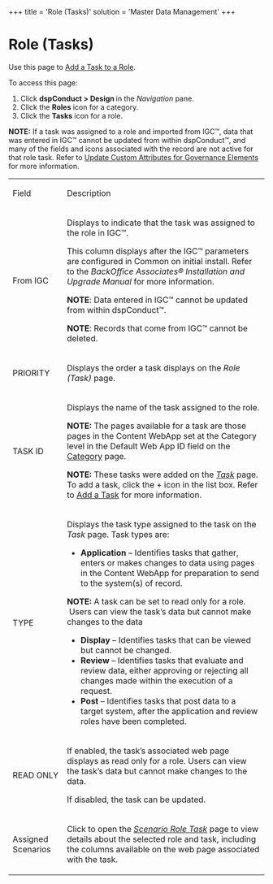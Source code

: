 +++
title = 'Role (Tasks)'
solution = 'Master Data Management'
+++

# Role (Tasks)

<div class="use">

Use this page to [Add a Task to a
Role](../Use_Cases/Add_a_Task_to_a_Role.htm).

</div>

To access this page:

1.  Click <span style="font-weight: bold;">dspConduct \> Design
    </span>in the <span style="font-style: italic;">Navigation</span>
    pane.
2.  Click the <span style="font-weight: bold;">Roles</span> icon for a
    category.
3.  Click the <span style="font-weight: bold;">Tasks</span> icon for a
    role.

**NOTE:** If a task was assigned to a role and imported from IGC™, data
that was entered in IGC™ cannot be updated from within dspConduct™, and
many of the fields and icons associated with the record are not active
for that role task. Refer to [Update Custom Attributes for Governance
Elements](../Use_Cases/Update_Custom_Attributes_for_Governance_Elements.htm)
for more information.

<table>
<tbody>
<tr class="odd">
<td><p>Field</p></td>
<td><p>Description</p></td>
</tr>
<tr class="even">
<td><p>From IGC</p></td>
<td><p>Displays to indicate that the task was assigned to the role in IGC™.</p>
<p>This column displays after the IGC™ parameters are configured in Common on initial install. Refer to the <em>BackOffice Associates® Installation and Upgrade Manual</em> for more information.</p>
<p><strong>NOTE</strong>: Data entered in IGC™ cannot be updated from within dspConduct™.</p>
<p><strong>NOTE</strong>: Records that come from IGC™ cannot be deleted.</p></td>
</tr>
<tr class="odd">
<td><p>PRIORITY</p></td>
<td><p>Displays the order a task displays on the <span style="font-style: italic;">Role (Task)</span> page.</p></td>
</tr>
<tr class="even">
<td><p>TASK ID</p></td>
<td><p>Displays the name of the task assigned to the role.</p>
<p><strong>NOTE:</strong> The pages available for a task are those pages in the Content WebApp set at the Category level in the Default Web App ID field on the <a href="Category_H.htm">Category</a> page.</p>
<p><strong>NOTE:</strong> These tasks were added on the <span style="font-style: italic;"><a href="Task_H.htm">Task</a></span> page. To add a task, click the + icon in the list box. Refer to <a href="../Use_Cases/Add_a_Task.htm">Add a Task</a> for more information.</p></td>
</tr>
<tr class="odd">
<td><p>TYPE</p></td>
<td><p>Displays the task type assigned to the task on the <span style="font-style: italic;">Task</span> page. Task types are:</p>
<ul>
<li><span style="font-weight: bold;">Application</span> – Identifies tasks that gather, enters or makes changes to data using pages in the Content WebApp for preparation to send to the system(s) of record.</li>
</ul>
<p><strong>NOTE:</strong> A task can be set to read only for a role.  Users can view the task’s data but cannot make changes to the data</p>
<ul>
<li><span style="font-weight: bold;">Display</span> – Identifies tasks that can be viewed but cannot be changed.</li>
<li><span style="font-weight: bold;">Review</span> – Identifies tasks that evaluate and review data, either approving or rejecting all changes made within the execution of a request.</li>
<li><span style="font-weight: bold;">Post</span> – Identifies tasks that post data to a target system, after the application and review roles have been completed.</li>
</ul></td>
</tr>
<tr class="even">
<td><p>READ ONLY</p></td>
<td><p>If enabled, the task’s associated web page displays as read only for a role. Users can view the task’s data but cannot make changes to the data.</p>
<p>If disabled, the task can be updated.</p></td>
</tr>
<tr class="odd">
<td><p>Assigned Scenarios</p></td>
<td><p>Click to open the <span style="font-style: italic;"><a href="Scenario_Role_Task_H.htm">Scenario Role Task</a></span> page to view details about the selected role and task, including the columns available on the web page associated with the task.</p></td>
</tr>
</tbody>
</table>
